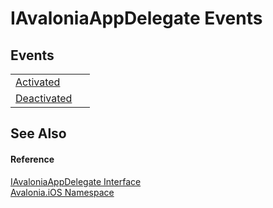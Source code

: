 # IAvaloniaAppDelegate Events




## Events
<table>
<tr>
<td><a href="E_Avalonia_iOS_IAvaloniaAppDelegate_Activated">Activated</a></td>
<td> </td>
</tr>
<tr>
<td><a href="E_Avalonia_iOS_IAvaloniaAppDelegate_Deactivated">Deactivated</a></td>
<td> </td>
</tr>
</table>

## See Also


#### Reference
<a href="T_Avalonia_iOS_IAvaloniaAppDelegate">IAvaloniaAppDelegate Interface</a>  
<a href="N_Avalonia_iOS">Avalonia.iOS Namespace</a>  

